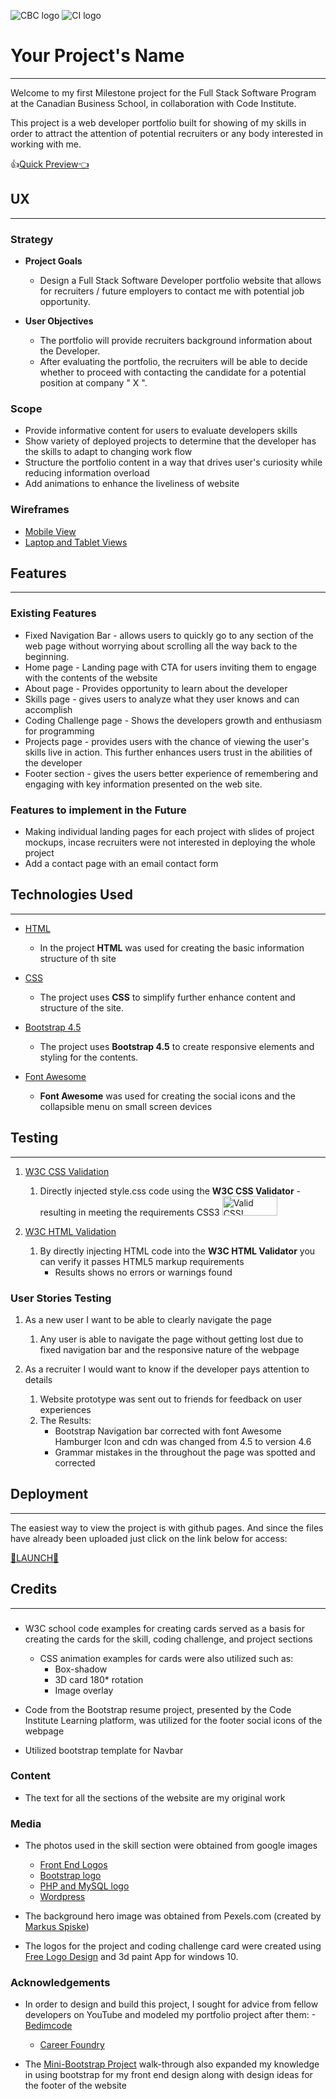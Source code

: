 ![CBC logo](https://canadianbusinesscollege.com/wp-content/uploads/2020/09/CBC-New-Logo-Website.png)
![CI logo](https://codeinstitute.s3.amazonaws.com/fullstack/ci_logo_small.png)

# Your Project's Name
---

Welcome to my first Milestone project for the Full Stack Software Program at the Canadian Business School, in collaboration with Code Institute.

This project is a web developer portfolio built for showing of my skills in order to attract the attention of potential recruiters or any body interested in working with me. 

👍[Quick Preview👈](https://kmadjei.github.io/MilestoneProject-UserCentricFrontEndDevelopment/)
 
## UX
---

### Strategy 

- **Project Goals**
    - Design a Full Stack Software Developer portfolio website that allows for recruiters / future employers to contact me with potential job opportunity.

- **User Objectives**
    - The portfolio will provide recruiters background information about the Developer.
    - After evaluating the portfolio, the recruiters will be able to decide whether to proceed with contacting the candidate for a potential position at company " X ". 

### Scope

- Provide informative content for users to evaluate developers skills
- Show variety of deployed projects to determine that the developer has the skills to adapt to changing work flow
- Structure the portfolio content in a way that drives user's curiosity while reducing information overload
- Add animations to enhance the liveliness of website

### Wireframes

- [Mobile View]()
- [Laptop and Tablet Views]()

## Features
---
 
### Existing Features
- Fixed Navigation Bar - allows users to quickly go to any section of the web page without worrying about scrolling all the way back to the beginning.
- Home page - Landing page with CTA for users inviting them to engage with the contents of the website
- About page - Provides opportunity to learn about the developer
- Skills page - gives users to analyze what they user knows and can accomplish
- Coding Challenge page - Shows the developers growth and enthusiasm for programming
- Projects page - provides users with the chance of viewing the user's skills live in action. This further enhances users trust in the abilities of the developer
- Footer section -  gives the users better experience of remembering and engaging with key information presented on the web site.

### Features to implement in the Future

- Making individual landing pages for each project with slides of project mockups, incase recruiters were not interested in deploying the whole project
- Add  a contact page with an email contact form

## Technologies Used
---

- [HTML](https://www.w3schools.com/html/default.asp) 
    - In the project **HTML** was used for creating the basic information structure of th site

- [CSS](https://www.w3schools.com/css/default.asp)
    - The project uses **CSS** to simplify further enhance content and structure of the site.

- [Bootstrap 4.5](https://getbootstrap.com/docs/4.5/getting-started/introduction/)
    - The project uses **Bootstrap 4.5** to create responsive elements and styling for the contents.

- [Font Awesome](https://fontawesome.com/icons?d=gallery&p=1)
    - **Font Awesome** was used for creating the social icons and the collapsible menu on small screen devices


## Testing
---

1. [W3C CSS Validation](https://jigsaw.w3.org/css-validator/#validate_by_input)
    1. Directly injected style.css code using the **W3C CSS Validator** - resulting in meeting the requirements CSS3
    <img style="border:0;width:88px;height:31px"
            src="http://jigsaw.w3.org/css-validator/images/vcss"
            alt="Valid CSS!" />

2. [W3C HTML Validation](https://validator.w3.org/#validate_by_input)
    1. By directly injecting HTML code into the **W3C HTML Validator** you can verify it passes HTML5 markup requirements
        - Results shows no errors or warnings found 

### User Stories Testing

1. As a new user I want to be able to clearly navigate the page 
    1. Any user is able to navigate the page without getting lost due to fixed navigation bar and the responsive nature of the webpage

2. As a recruiter I would want to know if the developer pays attention to details
    1. Website prototype was sent out to friends for feedback on user experiences
    2. The Results:
        - Bootstrap Navigation bar corrected with font Awesome Hamburger Icon and cdn was changed from 4.5 to version 4.6
        - Grammar mistakes in the throughout the page was spotted and corrected





## Deployment
---

The easiest way to view the project is with github pages. And since the files have already been uploaded just click on the link below for access:

[🚀LAUNCH🚀](https://kmadjei.github.io/MilestoneProject-UserCentricFrontEndDevelopment/)
 


## Credits
---

###

- W3C school code examples for creating cards served as a basis for creating the cards for the skill, coding challenge, and project sections
    - CSS animation examples for cards were also utilized such as:
        - Box-shadow
        - 3D card 180* rotation
        - Image overlay

- Code from the Bootstrap resume project, presented by the Code Institute Learning platform, was utilized for the footer social icons of the webpage 

- Utilized bootstrap template for Navbar

### Content

- The text for all the sections of the website are  my original work

### Media

- The photos used in the skill section were obtained from google images
    - [Front End Logos](https://www.pngitem.com/pimgs/m/520-5208614_curso-programacin-front-end-completo-transparent-html-css.png) 
    - [Bootstrap logo](https://www.pinclipart.com/picdir/middle/35-353932_bootstrap-bootstrap-4-logo-png-clipart.png)
    - [PHP and MySQL logo](https://cdn.app.compendium.com/uploads/user/e7c690e8-6ff9-102a-ac6d-e4aebca50425/8a997691-8bf1-4258-9b29-795bf5ddd085/Image/7e869e0f81db34c1a99a7906a2fe8cae/php_mysql.png)
    - [Wordpress](https://www.google.com/url?sa=i&url=https%3A%2F%2Fthemeskills.com%2Fchange-login-wordpress-logo-url-no-plugin%2F&psig=AOvVaw2kyAvoemK5eqo1Y7pgTNNS&ust=1615696052991000&source=images&cd=vfe&ved=0CAIQjRxqFwoTCIjMpIC3rO8CFQAAAAAdAAAAABAD)

- The background hero image was obtained from Pexels.com (created by [Markus Spiske](https://www.pexels.com/photo/matrix-background-1089438/))

- The logos for the project and coding challenge card were created using [Free Logo Design](https://editor.freelogodesign.org/?lang=en&logo=ec4667e0-7afa-4580-bab4-d973522c34d9) and 3d paint App for windows 10.


### Acknowledgements

- In order to design and build this project, I sought for  advice from fellow developers on YouTube and modeled my portfolio project after them:
    -[Bedimcode](https://www.youtube.com/watch?v=6cidbUHNZRQ&t=1061s) 
    - [Career Foundry](https://www.youtube.com/watch?v=5j7orGKJslg&t=716s&ab_channel=CoderFoundry)

- The [Mini-Bootstrap Project](https://github.com/Code-Institute-Solutions/resume-miniproject-bootstrap4/tree/master/18-resume-for-download) walk-through also expanded my knowledge in using bootstrap for my front end design along with design ideas for the footer of the website

